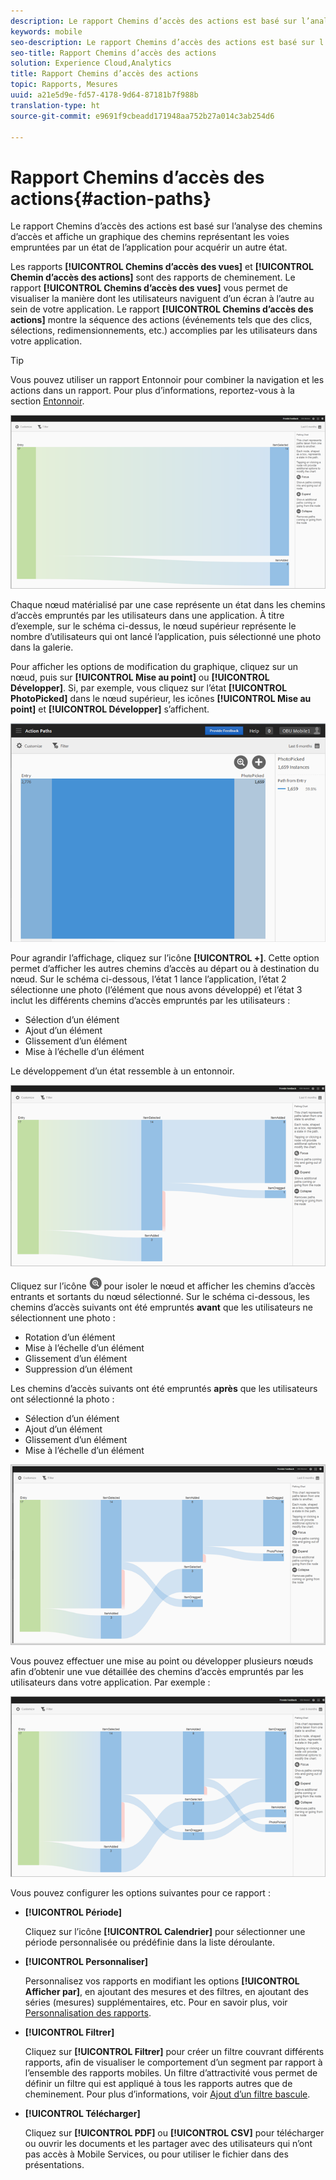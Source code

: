 ```yaml
---
description: Le rapport Chemins d’accès des actions est basé sur l’analyse des chemins d’accès et affiche un graphique des chemins représentant les voies empruntées par un état de l’application pour acquérir un autre état.
keywords: mobile
seo-description: Le rapport Chemins d’accès des actions est basé sur l’analyse des chemins d’accès et affiche un graphique des chemins représentant les voies empruntées par un état de l’application pour acquérir un autre état.
seo-title: Rapport Chemins d’accès des actions
solution: Experience Cloud,Analytics
title: Rapport Chemins d’accès des actions
topic: Rapports, Mesures
uuid: a21e5d9e-fd57-4178-9d64-87181b7f988b
translation-type: ht
source-git-commit: e9691f9cbeadd171948aa752b27a014c3ab254d6

---
```



# Rapport Chemins d’accès des actions{#action-paths}

Le rapport Chemins d’accès des actions est basé sur l’analyse des chemins d’accès et affiche un graphique des chemins représentant les voies empruntées par un état de l’application pour acquérir un autre état.

Les rapports **[!UICONTROL Chemins d’accès des vues]** et **[!UICONTROL Chemin d’accès des actions]** sont des rapports de cheminement. Le rapport **[!UICONTROL Chemins d’accès des vues]** vous permet de visualiser la manière dont les utilisateurs naviguent d’un écran à l’autre au sein de votre application. Le rapport **[!UICONTROL Chemins d’accès des actions]** montre la séquence des actions (événements tels que des clics, sélections, redimensionnements, etc.) accomplies par les utilisateurs dans votre application.

>[!TIP]
>
>Vous pouvez utiliser un rapport Entonnoir pour combiner la navigation et les actions dans un rapport. Pour plus d’informations, reportez-vous à la section [Entonnoir](/help/using/usage/reports-funnel.md).

![](assets/action_paths.png)

Chaque nœud matérialisé par une case représente un état dans les chemins d’accès empruntés par les utilisateurs dans une application. À titre d’exemple, sur le schéma ci-dessus, le nœud supérieur représente le nombre d’utilisateurs qui ont lancé l’application, puis sélectionné une photo dans la galerie.

Pour afficher les options de modification du graphique, cliquez sur un nœud, puis sur **[!UICONTROL Mise au point]** ou **[!UICONTROL Développer]**. Si, par exemple, vous cliquez sur l’état **[!UICONTROL PhotoPicked]** dans le nœud supérieur, les icônes **[!UICONTROL Mise au point]** et **[!UICONTROL Développer]** s’affichent.

![](assets/action_paths_icons.png)

Pour agrandir l’affichage, cliquez sur l’icône **[!UICONTROL +]**. Cette option permet d’afficher les autres chemins d’accès au départ ou à destination du nœud. Sur le schéma ci-dessous, l’état 1 lance l’application, l’état 2 sélectionne une photo (l’élément que nous avons développé) et l’état 3 inclut les différents chemins d’accès empruntés par les utilisateurs :

* Sélection d’un élément
* Ajout d’un élément
* Glissement d’un élément
* Mise à l’échelle d’un élément

Le développement d’un état ressemble à un entonnoir.

![développer chemin d’action](assets/action_paths_expand.png)

Cliquez sur l’icône ![icône mise au point](assets/icon_focus.png) pour isoler le nœud et afficher les chemins d’accès entrants et sortants du nœud sélectionné. Sur le schéma ci-dessous, les chemins d’accès suivants ont été empruntés **avant** que les utilisateurs ne sélectionnent une photo :

* Rotation d’un élément
* Mise à l’échelle d’un élément
* Glissement d’un élément
* Suppression d’un élément

Les chemins d’accès suivants ont été empruntés **après** que les utilisateurs ont sélectionné la photo :

* Sélection d’un élément
* Ajout d’un élément
* Glissement d’un élément
* Mise à l’échelle d’un élément

![mise au point du chemin d’action](assets/action_paths_focus.png)

Vous pouvez effectuer une mise au point ou développer plusieurs nœuds afin d’obtenir une vue détaillée des chemins d’accès empruntés par les utilisateurs dans votre application. Par exemple :

![chemin d’action multi](assets/action_paths_mult.png)

Vous pouvez configurer les options suivantes pour ce rapport :

* **[!UICONTROL Période]**

   Cliquez sur l’icône **[!UICONTROL Calendrier]** pour sélectionner une période personnalisée ou prédéfinie dans la liste déroulante.

* **[!UICONTROL Personnaliser]**

   Personnalisez vos rapports en modifiant les options **[!UICONTROL Afficher par]**, en ajoutant des mesures et des filtres, en ajoutant des séries (mesures) supplémentaires, etc. Pour en savoir plus, voir [Personnalisation des rapports](/help/using/usage/reports-customize/reports-customize.md).

* **[!UICONTROL Filtrer]**

   Cliquez sur **[!UICONTROL Filtrer]** pour créer un filtre couvrant différents rapports, afin de visualiser le comportement d’un segment par rapport à l’ensemble des rapports mobiles. Un filtre d’attractivité vous permet de définir un filtre qui est appliqué à tous les rapports autres que de cheminement. Pour plus d’informations, voir [Ajout d’un filtre bascule](/help/using/usage/reports-customize/t-sticky-filter.md).

* **[!UICONTROL Télécharger]**

   Cliquez sur **[!UICONTROL PDF]** ou **[!UICONTROL CSV]** pour télécharger ou ouvrir les documents et les partager avec des utilisateurs qui n’ont pas accès à Mobile Services, ou pour utiliser le fichier dans des présentations.
